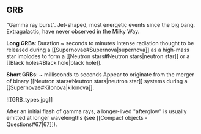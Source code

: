 ## GRB
"Gamma ray burst". Jet-shaped, most energetic events since the big bang. Extragalactic, have never observed in the Milky Way. 

**Long GRBs**: Duration ~ seconds to minutes
Intense radiation thought to be released during a [[Supernovae#Supernova|supernova]] as a high-mass star implodes to form a [[Neutron stars#Neutron stars|neutron star]] or a [[Black holes#Black hole|black hole]]. 

**Short GRBs**: ~ millisconds to seconds
Appear to originate from the merger of binary [[Neutron stars#Neutron stars|neutron star]] systems during a [[Supernovae#Kilonova|kilonova]].

![[GRB_types.jpg]]

After an initial flash of gamma rays, a longer-lived "afterglow" is usually emitted at longer wavelengths (see [[Compact objects - Questions#67|67]]).